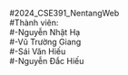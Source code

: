#2024_CSE391_NentangWeb<br>
#Thành viên:<br>
#-Nguyễn Nhật Hạ<br>
#-Vũ Trường Giang<br>
#-Sái Văn Hiếu<br>
#-Nguyễn Đắc Hiếu